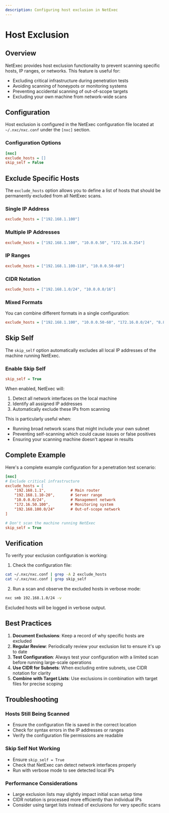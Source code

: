 ```yaml
---
description: Configuring host exclusion in NetExec
---
```


# Host Exclusion

## Overview

NetExec provides host exclusion functionality to prevent scanning specific hosts, IP ranges, or networks. This feature is useful for:
- Excluding critical infrastructure during penetration tests
- Avoiding scanning of honeypots or monitoring systems
- Preventing accidental scanning of out-of-scope targets
- Excluding your own machine from network-wide scans

## Configuration

Host exclusion is configured in the NetExec configuration file located at `~/.nxc/nxc.conf` under the `[nxc]` section.

### Configuration Options

```ini
[nxc]
exclude_hosts = []
skip_self = False
```

## Exclude Specific Hosts

The `exclude_hosts` option allows you to define a list of hosts that should be permanently excluded from all NetExec scans.

### Single IP Address
```ini
exclude_hosts = ["192.168.1.100"]
```

### Multiple IP Addresses
```ini
exclude_hosts = ["192.168.1.100", "10.0.0.50", "172.16.0.254"]
```

### IP Ranges
```ini
exclude_hosts = ["192.168.1.100-110", "10.0.0.50-60"]
```

### CIDR Notation
```ini
exclude_hosts = ["192.168.1.0/24", "10.0.0.0/16"]
```

### Mixed Formats
You can combine different formats in a single configuration:
```ini
exclude_hosts = ["192.168.1.100", "10.0.0.50-60", "172.16.0.0/24", "8.8.8.8"]
```

## Skip Self

The `skip_self` option automatically excludes all local IP addresses of the machine running NetExec.

### Enable Skip Self
```ini
skip_self = True
```

When enabled, NetExec will:
1. Detect all network interfaces on the local machine
2. Identify all assigned IP addresses
3. Automatically exclude these IPs from scanning

This is particularly useful when:
- Running broad network scans that might include your own subnet
- Preventing self-scanning which could cause issues or false positives
- Ensuring your scanning machine doesn't appear in results

## Complete Example

Here's a complete example configuration for a penetration test scenario:

```ini
[nxc]
# Exclude critical infrastructure
exclude_hosts = [
    "192.168.1.1",           # Main router
    "192.168.1.10-20",       # Server range
    "10.0.0.0/24",           # Management network
    "172.16.50.100",         # Monitoring system
    "192.168.100.0/24"       # Out-of-scope network
]

# Don't scan the machine running NetExec
skip_self = True
```

## Verification

To verify your exclusion configuration is working:

1. Check the configuration file:
```bash
cat ~/.nxc/nxc.conf | grep -A 2 exclude_hosts
cat ~/.nxc/nxc.conf | grep skip_self
```

2. Run a scan and observe the excluded hosts in verbose mode:
```bash
nxc smb 192.168.1.0/24 -v
```

Excluded hosts will be logged in verbose output.

## Best Practices

1. **Document Exclusions**: Keep a record of why specific hosts are excluded
2. **Regular Review**: Periodically review your exclusion list to ensure it's up to date
3. **Test Configuration**: Always test your configuration with a limited scan before running large-scale operations
4. **Use CIDR for Subnets**: When excluding entire subnets, use CIDR notation for clarity
5. **Combine with Target Lists**: Use exclusions in combination with target files for precise scoping

## Troubleshooting

### Hosts Still Being Scanned
- Ensure the configuration file is saved in the correct location
- Check for syntax errors in the IP addresses or ranges
- Verify the configuration file permissions are readable

### Skip Self Not Working
- Ensure `skip_self = True`
- Check that NetExec can detect network interfaces properly
- Run with verbose mode to see detected local IPs

### Performance Considerations
- Large exclusion lists may slightly impact initial scan setup time
- CIDR notation is processed more efficiently than individual IPs
- Consider using target lists instead of exclusions for very specific scans